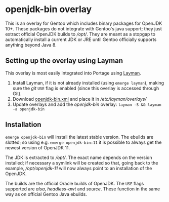 # openjdk-bin overlay

This is an overlay for Gentoo which includes binary packages for OpenJDK 10+. These packages do not integrate with Gentoo's java support; they just extract official OpenJDK builds to */opt/*. They are meant as a stopgap to automatically install a current JDK or JRE until Gentoo officially supports anything beyond Java 8.

## Setting up the overlay using Layman

This overlay is most easily integrated into Portage using [Layman](https://wiki.gentoo.org/wiki/Layman).

1. Install Layman, if it is not already installed (using `emerge layman`), making sure the *git* `USE` flag is enabled (since this overlay is accessed through Git).
2. Download [openjdk-bin.xml](https://raw.githubusercontent.com/dapete42/gentoo-openjdk-bin-overlay/master/openjdk-bin.xml) and place it in */etc/layman/overlays/*
3. Update overlays and add the *openjdk-bin* overlay: `layman -S && layman -a openjdk-bin`

## Installation

`emerge openjdk-bin` will install the latest stable version. The ebuilds are slotted; so using e.g. `emerge openjdk-bin:11` it is possible to always get the newest version of OpenJDK 11.

The JDK is extracted to */opt/*. The exact name depends on the version installed; if necessary a symlink will be created so that, going back to the example, */opt/openjdk-11* will now always point to an installation of the OpenJDK.

The builds are the official Oracle builds of OpenJDK. The `USE` flags supported are *alsa*, *headless-awt* and *source*. These function in the same way as on official Gentoo Java ebuilds.
